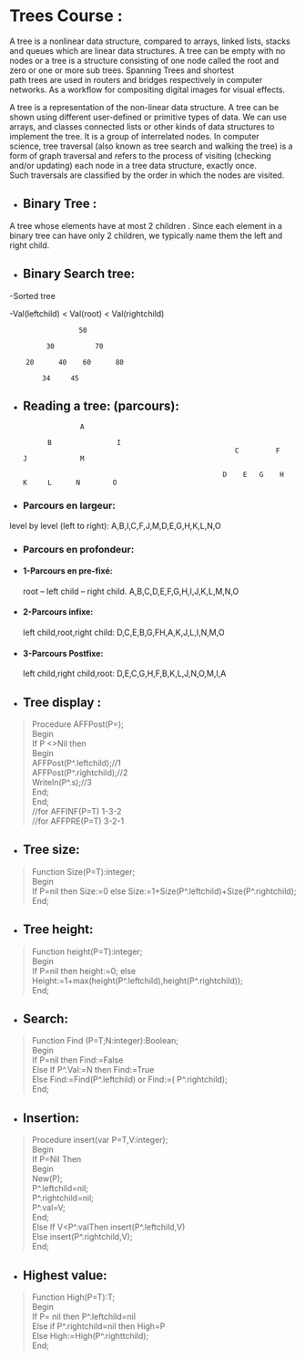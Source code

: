 # Trees Course :
A tree is a nonlinear data structure, compared to arrays, linked lists, stacks and queues which are linear data structures. A tree can be empty with no nodes or a tree is a structure consisting of one node called the root and zero or one or more sub trees.
Spanning Trees and shortest path trees are used in routers and bridges respectively in computer networks. As a workflow for compositing digital images for visual effects.
 
A tree is a representation of the non-linear data structure. A tree can be shown using different user-defined or primitive types of data. We can use arrays, and classes connected lists or other kinds of data structures to implement the tree. It is a group of interrelated nodes.
In computer science, tree traversal (also known as tree search and walking the tree) is a form of graph traversal and refers to the process of visiting (checking and/or updating) each node in a tree data structure, exactly once. Such traversals are classified by the order in which the nodes are visited.
- ## Binary Tree :
A tree whose elements have at most 2 children . Since each element in a binary tree can have only 2 children, we typically name them the left and right child.





 












- ## Binary Search tree:
-Sorted tree
 
-Val(leftchild) < Val(root) < Val(rightchild)


                     50

	         30          70

	    20      40    60      80

	        34     45 	  



 - ## Reading  a tree: (parcours):
                     A

             B                I
                                                           C         F              J             M

                                                        D    E   G    H      K     L      N        O   	                      
                                                       
                                                    
- ### Parcours en largeur:
level by level (left to right): A,B,I,C,F,J,M,D,E,G,H,K,L,N,O

- ### Parcours en profondeur:
  
  
- #### 1-Parcours en pre-fixé: 
   root – left child – right child.
   A,B,C,D,E,F,G,H,I,J,K,L,M,N,O

- #### 2-Parcours infixe:
  left child,root,right child:
D,C,E,B,G,FH,A,K,J,L,I,N,M,O

- #### 3-Parcours Postfixe:
  left child,right child,root:
  D,E,C,G,H,F,B,K,L,J,N,O,M,I,A


- ## Tree display :
>Procedure AFFPost(P=);     
Begin  
     If P <>Nil then   
   Begin   
     AFFPost(P^.leftchild);//1   
     AFFPost(P^.rightchild);//2  
     Writeln(P^.s);//3  
    End;  
End;  
//for AFFINF(P=T)	1-3-2   
//for AFFPRE(P=T)	3-2-1




- ## Tree size:
  
>Function Size(P=T):integer;  
Begin    
 If P=nil then Size:=0 else
 Size:=1+Size(P^.leftchild)+Size(P^.rightchild);   
End;   

- ## Tree height:
>Function height(P=T):integer;  
Begin  
If P=nil then height:=0; else
Height:=1+max(height(P^.leftchild),height(P^.rightchild));    
End;  

- ## Search:
>Function Find (P=T;N:integer):Boolean;   
Begin   
If P=nil then Find:=False  
Else If P^.Val:=N then Find:=True  
Else Find:=Find(P^.leftchild) or Find:=( P^.rightchild);   
End;  

 - ## Insertion:
 >Procedure insert(var P=T,V:integer);   
Begin  
If  P=Nil Then   
Begin  
New(P);  
P^.leftchild=nil;  
P^.rightchild=nil;  
P^.val=V;  
End;  
Else If V<P^.valThen insert(P^.leftchild,V)   
Else insert(P^.rightchild,V);  
End;


- ## Highest  value:
>Function High(P=T):T;   
Begin  
If P= nil then P^.leftchild=nil   
Else if P^.rightchild=nil then High=P   
Else High:=High(P^.righttchild);  
End; 
